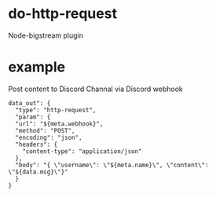# do-http-request
Node-bigstream plugin

# example  
Post content to Discord Channal via Discord webhook
```
data_out": {
  "type": "http-request",
  "param": {
  "url": "${meta.webhook}",
  "method": "POST",
  "encoding": "json",
  "headers": {
    "content-type": "application/json"
  },
  "body": "{ \"username\": \"${meta.name}\", \"content\": \"${data.msg}\"}"
  }
}
```
